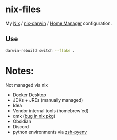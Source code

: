 # nix-files

My [Nix](https://nixos.org/download.html) / [nix-darwin](https://github.com/LnL7/nix-darwin) / [Home Manager](https://github.com/LnL7/nix-darwin) configuration.

## Use

```sh
darwin-rebuild switch --flake .
```

# Notes:

Not managed via nix 

* Docker Desktop
* JDKs + JREs (manually managed)
* Idea
* Vendor internal tools (homebrew'ed)
* qmk ([bug in nix pkg](https://discourse.nixos.org/t/what-is-the-difference-between-aarch64-apple-darwin-and-aarch64-darwin-and-why-are-they-incompatible/27568))
* Obsidian
* Discord
* python environments via [zsh-pyenv](https://github.com/mattberther/zsh-pyenv) 

